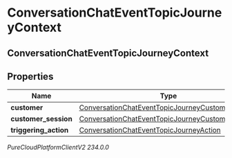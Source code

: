 # ConversationChatEventTopicJourneyContext

## ConversationChatEventTopicJourneyContext

## Properties

|Name | Type | Description | Notes|
|------------ | ------------- | ------------- | -------------|
| **customer** | [ConversationChatEventTopicJourneyCustomer](ConversationChatEventTopicJourneyCustomer) |  | [optional] |
| **customer_session** | [ConversationChatEventTopicJourneyCustomerSession](ConversationChatEventTopicJourneyCustomerSession) |  | [optional] |
| **triggering_action** | [ConversationChatEventTopicJourneyAction](ConversationChatEventTopicJourneyAction) |  | [optional] |



_PureCloudPlatformClientV2 234.0.0_
